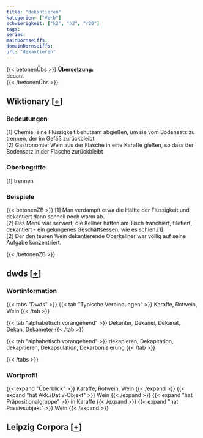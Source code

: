 ```yaml
---
title: "dekantieren"
kategorien: ["Verb"]
schwierigkeit: ["k2", "h2", "r20"]
tags:
series:
mainDornseiffs:
domainDornseiffs:
url: "dekantieren"
---
```


{{< betonenÜbs >}}
**Übersetzung:**  
decant  
{{< /betonenÜbs >}}

## Wiktionary [[+](https://de.wiktionary.org/wiki/dekantieren)]

### Bedeutungen
[1] Chemie: eine Flüssigkeit behutsam abgießen, um sie vom Bodensatz zu trennen, der im Gefäß zurückbleibt  
[2] Gastronomie: Wein aus der Flasche in eine Karaffe gießen, so dass der Bodensatz in der Flasche zurückbleibt  

### Oberbegriffe
[1] trennen  

### Beispiele
{{< betonenZB >}}
[1] Man verdampft etwa die Hälfte der Flüssigkeit und dekantiert dann schnell noch warm ab.  
[2] Das Menü war serviert, die Kellner hatten am Tisch tranchiert, filetiert, dekantiert - ein gelungenes Geschäftsessen, wie es schien.[1]  
[2] Der den teuren Wein dekantierende Oberkellner war völlig auf seine Aufgabe konzentriert.  

{{< /betonenZB >}}


## dwds [[+](https://www.dwds.de/wb/dekantieren)]

### Wortinformation
{{< tabs "Dwds" >}}
{{< tab "Typische Verbindungen" >}}
Karaffe, Rotwein, Wein
{{< /tab >}}

{{< tab "alphabetisch vorangehend" >}}
Dekanter, Dekanei, Dekanat, Dekan, Dekameter
{{< /tab >}}

{{< tab "alphabetisch vorangehend" >}}
dekapieren, Dekapitation, dekapitieren, Dekapsulation, Dekarbonisierung
{{< /tab >}}

{{< /tabs >}}

### Wortprofil
{{< expand "Überblick" >}} Karaffe, Rotwein, Wein {{< /expand >}}
{{< expand "hat Akk./Dativ-Objekt" >}} Wein {{< /expand >}}
{{< expand "hat Präpositionalgruppe" >}} in Karaffe {{< /expand >}}
{{< expand "hat Passivsubjekt" >}} Wein {{< /expand >}}

## Leipzig Corpora [[+](https://corpora.uni-leipzig.de/en/res?word=dekantieren&corpusId=deu_newscrawl-public_2018)]

